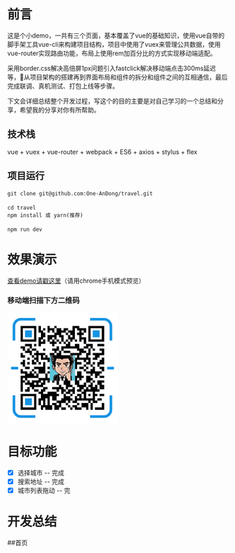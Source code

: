 # 前言


这是个小demo，一共有三个页面，基本覆盖了vue的基础知识，使用vue自带的脚手架工具vue-cli来构建项目结构，项目中使用了vuex来管理公共数据，使用vue-router实现路由功能，布局上使用rem加百分比的方式实现移动端适配。


采用border.css解决高倍屏1px问题引入fastclick解决移动端点击300ms延迟等，从项目架构的搭建再到界面布局和组件的拆分和组件之间的互相通信，最后完成联调、真机测试、打包上线等步骤。


下文会详细总结整个开发过程，写这个的目的主要是对自己学习的一个总结和分享，希望我的分享对你有所帮助。



## 技术栈
vue + vuex + vue-router + webpack + ES6 + axios + stylus + flex

## 项目运行

```
git clone git@github.com:One-AnDong/travel.git

cd travel
npm install 或 yarn(推荐)

npm run dev

```

# 效果演示

[查看demo请戳这里](https://one-andong.github.io/travel-build/#/)（请用chrome手机模式预览）

### 移动端扫描下方二维码

<img src="https://github.com/One-AnDong/travel/blob/master/src/assets/img/1547283804.png" width="250" height="250"/>

# 目标功能
- [x] 选择城市 -- 完成
- [x] 搜索地址 -- 完成
- [x] 城市列表拖动 -- 完 

# 开发总结
##首页


